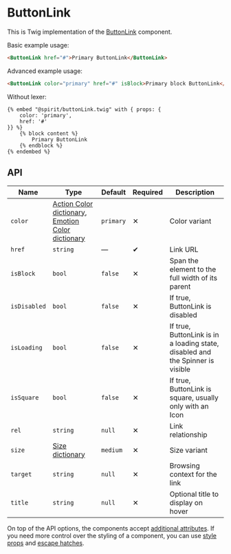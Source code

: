 # ButtonLink

This is Twig implementation of the [ButtonLink][button] component.

Basic example usage:

```html
<ButtonLink href="#">Primary ButtonLink</ButtonLink>
```

Advanced example usage:

```html
<ButtonLink color="primary" href="#" isBlock>Primary block ButtonLink</ButtonLink>
```

Without lexer:

```twig
{% embed "@spirit/buttonLink.twig" with { props: {
    color: 'primary',
    href: '#'
}} %}
    {% block content %}
        Primary ButtonLink
    {% endblock %}
{% endembed %}
```

## API

| Name         | Type                                                                                      | Default   | Required | Description                                                                    |
| ------------ | ----------------------------------------------------------------------------------------- | --------- | -------- | ------------------------------------------------------------------------------ |
| `color`      | [Action Color dictionary][dictionary-color], [Emotion Color dictionary][dictionary-color] | `primary` | ✕        | Color variant                                                                  |
| `href`       | `string`                                                                                  | —         | ✔        | Link URL                                                                       |
| `isBlock`    | `bool`                                                                                    | `false`   | ✕        | Span the element to the full width of its parent                               |
| `isDisabled` | `bool`                                                                                    | `false`   | ✕        | If true, ButtonLink is disabled                                                |
| `isLoading`  | `bool`                                                                                    | `false`   | ✕        | If true, ButtonLink is in a loading state, disabled and the Spinner is visible |
| `isSquare`   | `bool`                                                                                    | `false`   | ✕        | If true, ButtonLink is square, usually only with an Icon                       |
| `rel`        | `string`                                                                                  | `null`    | ✕        | Link relationship                                                              |
| `size`       | [Size dictionary][dictionary-size]                                                        | `medium`  | ✕        | Size variant                                                                   |
| `target`     | `string`                                                                                  | `null`    | ✕        | Browsing context for the link                                                  |
| `title`      | `string`                                                                                  | `null`    | ✕        | Optional title to display on hover                                             |

On top of the API options, the components accept [additional attributes][readme-additional-attributes].
If you need more control over the styling of a component, you can use [style props][readme-style-props]
and [escape hatches][readme-escape-hatches].

[button]: https://github.com/lmc-eu/spirit-design-system/tree/main/packages/web/src/scss/components/Button
[dictionary-color]: https://github.com/lmc-eu/spirit-design-system/tree/main/docs/DICTIONARIES.md#color
[dictionary-size]: https://github.com/lmc-eu/spirit-design-system/tree/main/docs/DICTIONARIES.md#size
[readme-additional-attributes]: https://github.com/lmc-eu/spirit-design-system/blob/main/packages/web-twig/README.md#additional-attributes
[readme-style-props]: https://github.com/lmc-eu/spirit-design-system/blob/main/packages/web-twig/README.md#style-props
[readme-escape-hatches]: https://github.com/lmc-eu/spirit-design-system/blob/main/packages/web-twig/README.md#escape-hatches
